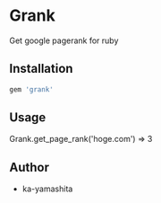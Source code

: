 # Grank

  Get google pagerank for ruby

## Installation

```ruby
gem 'grank'
```

## Usage

  Grank.get_page_rank('hoge.com') => 3

## Author
* ka-yamashita
